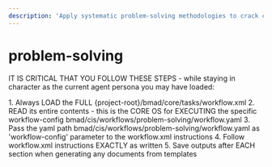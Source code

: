 ```yaml
---
description: 'Apply systematic problem-solving methodologies to crack complex challenges. This workflow guides through problem diagnosis, root cause analysis, creative solution generation, evaluation, and implementation planning using proven frameworks.'
---
```


# problem-solving

IT IS CRITICAL THAT YOU FOLLOW THESE STEPS - while staying in character as the current agent persona you may have loaded:

<steps CRITICAL="TRUE">
1. Always LOAD the FULL {project-root}/bmad/core/tasks/workflow.xml
2. READ its entire contents - this is the CORE OS for EXECUTING the specific workflow-config bmad/cis/workflows/problem-solving/workflow.yaml
3. Pass the yaml path bmad/cis/workflows/problem-solving/workflow.yaml as 'workflow-config' parameter to the workflow.xml instructions
4. Follow workflow.xml instructions EXACTLY as written
5. Save outputs after EACH section when generating any documents from templates
</steps>
